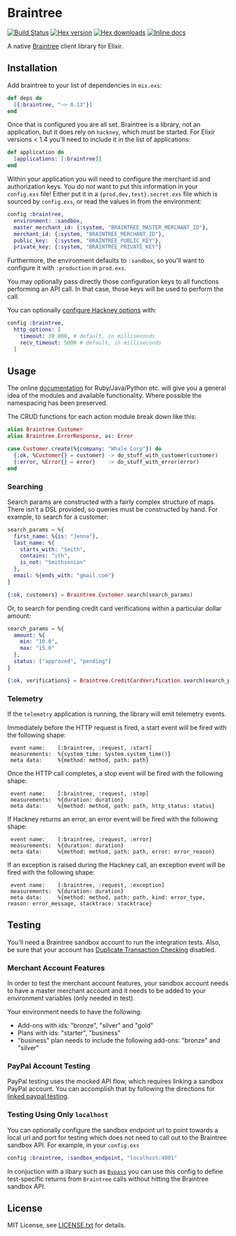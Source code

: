 # Braintree

[![Build Status](https://travis-ci.org/sorentwo/braintree-elixir.svg?branch=master)](https://travis-ci.org/sorentwo/braintree-elixir)
[![Hex version](https://img.shields.io/hexpm/v/braintree.svg "Hex version")](https://hex.pm/packages/braintree)
[![Hex downloads](https://img.shields.io/hexpm/dt/braintree.svg "Hex downloads")](https://hex.pm/packages/braintree)
[![Inline docs](https://inch-ci.org/github/sorentwo/braintree-elixir.svg)](https://inch-ci.org/github/sorentwo/braintree-elixir)

A native [Braintree][braintree] client library for Elixir.

[braintree]: https://www.braintreepayments.com

## Installation

Add braintree to your list of dependencies in `mix.exs`:

```elixir
def deps do
  [{:braintree, "~> 0.13"}]
end
```

Once that is configured you are all set. Braintree is a library, not an
application, but it does rely on `hackney`, which must be started. For Elixir
versions < 1.4 you'll need to include it in the list of applications:

```elixir
def application do
  [applications: [:braintree]]
end
```

Within your application you will need to configure the merchant id and
authorization keys. You do *not* want to put this information in your
`config.exs` file! Either put it in a `{prod,dev,test}.secret.exs` file which is
sourced by `config.exs`, or read the values in from the environment:

```elixir
config :braintree,
  environment: :sandbox,
  master_merchant_id: {:system, "BRAINTREE_MASTER_MERCHANT_ID"},
  merchant_id: {:system, "BRAINTREE_MERCHANT_ID"},
  public_key:  {:system, "BRAINTREE_PUBLIC_KEY"},
  private_key: {:system, "BRAINTREE_PRIVATE_KEY"}
```

Furthermore, the environment defaults to `:sandbox`, so you'll want to configure
it with `:production` in `prod.exs`.

You may optionally pass directly those configuration keys to all functions
performing an API call. In that case, those keys will be used to perform the
call.

You can optionally [configure Hackney options][opts] with:

```elixir
config :braintree,
  http_options: [
    timeout: 30_000, # default, in milliseconds
    recv_timeout: 5000 # default, in milliseconds
  ]
```

[opts]: https://github.com/benoitc/hackney/blob/master/doc/hackney.md#request5

## Usage

The online [documentation][doc] for Ruby/Java/Python etc. will give you a
general idea of the modules and available functionality. Where possible the
namespacing has been preserved.

The CRUD functions for each action module break down like this:

```elixir
alias Braintree.Customer
alias Braintree.ErrorResponse, as: Error

case Customer.create(%{company: "Whale Corp"}) do
  {:ok, %Customer{} = customer} -> do_stuff_with_customer(customer)
  {:error, %Error{} = error}    -> do_stuff_with_error(error)
end
```

### Searching

Search params are constructed with a fairly complex structure of maps. There
isn't a DSL provided, so queries must be constructed by hand. For example, to
search for a customer:

```elixir
search_params = %{
  first_name: %{is: "Jenna"},
  last_name: %{
    starts_with: "Smith",
    contains: "ith",
    is_not: "Smithsonian"
  },
  email: %{ends_with: "gmail.com"}
}

{:ok, customers} = Braintree.Customer.search(search_params)
```

Or, to search for pending credit card verifications within a particular dollar
amount:

```elixir
search_params = %{
  amount: %{
    min: "10.0",
    max: "15.0"
  },
  status: ["approved", "pending"]
}

{:ok, verifications} = Braintree.CreditCardVerification.search(search_params)
```

[doc]: https://developers.braintreepayments.com/


### Telemetry

If the `telemetry` application is running, the library will emit telemetry events.

Immediately before the HTTP request is fired, a start event will be fired with the following shape:

```
 event name:    [:braintree, :request, :start]
 measurements:  %{system_time: System.system_time()}
 meta data:     %{method: method, path: path}
```

Once the HTTP call completes, a stop event will be fired with the following shape: 

```
 event name:    [:braintree, :request, :stop]
 measurements:  %{duration: duration}
 meta data:     %{method: method, path: path, http_status: status}
```

If Hackney returns an error, an error event will be fired with the following shape:

```
 event name:    [:braintree, :request, :error]
 measurements:  %{duration: duration}
 meta data:     %{method: method, path: path, error: error_reason}
```

If an exception is raised during the Hackney call, an exception event will be fired with the following shape:

```
 event name:    [:braintree, :request, :exception]
 measurements:  %{duration: duration}
 meta data:     %{method: method, path: path, kind: error_type, reason: error_message, stacktrace: stacktrace}
```

## Testing

You'll need a Braintree sandbox account to run the integration tests. Also, be
sure that your account has [Duplicate Transaction Checking][dtc] disabled.

### Merchant Account Features

In order to test the merchant account features, your sandbox account needs to
have a master merchant account and it needs to be added to your environment
variables (only needed in test).

Your environment needs to have the following:

* Add-ons with ids: "bronze", "silver" and "gold"
* Plans with ids: "starter", "business"
* "business" plan needs to include the following add-ons: "bronze" and "silver"

### PayPal Account Testing

PayPal testing uses the mocked API flow, which requires linking a sandbox PayPal
account. You can accomplish that by following the directions for [linked paypal
testing][plp].

[dtc]: https://articles.braintreepayments.com/control-panel/transactions/duplicate-checking
[plp]: https://developers.braintreepayments.com/guides/paypal/testing-go-live/php#linked-paypal-testing

### Testing Using Only `localhost`

You can optionally configure the sandbox endpoint url to point towards a local url and
port for testing which does not need to call out to the Braintree sandbox API.
For example, in your `config.exs`

```elixir
config :braintree, :sandbox_endpoint, "localhost:4001"
```

In conjuction with a libary such as [`Bypass`](https://github.com/PSPDFKit-labs/bypass)
you can use this config to define test-specific returns from `Braintree` calls without
hitting the Braintree sandbox API.

## License

MIT License, see [LICENSE.txt](LICENSE.txt) for details.
